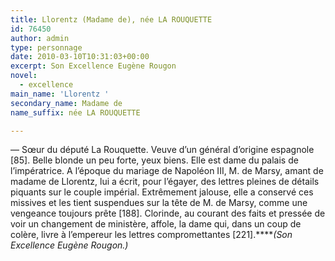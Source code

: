 ```yaml
---
title: Llorentz (Madame de), née LA ROUQUETTE
id: 76450
author: admin
type: personnage
date: 2010-03-10T10:31:03+00:00
excerpt: Son Excellence Eugène Rougon
novel:
  - excellence
main_name: 'Llorentz '
secondary_name: Madame de
name_suffix: née LA ROUQUETTE

---
```

— Sœur du député La Rouquette. Veuve d&rsquo;un général d&rsquo;origine espagnole [85]. Belle blonde un peu forte, yeux biens. Elle est dame du palais de l&rsquo;impératrice. A l&rsquo;époque du mariage de Napoléon III, M. de Marsy, amant de madame de Llorentz, lui a écrit, pour l&rsquo;égayer, des lettres pleines de détails piquants sur le couple impérial. Extrêmement jalouse, elle a conservé ces missives et les tient suspendues sur la tête de M. de Marsy, comme une vengeance toujours prête [188]. Clorinde, au courant des faits et pressée de voir un changement de ministère, affole, la dame qui, dans un coup de colère, livre à l&rsquo;empereur les lettres compromettantes [221].****_(Son Excellence Eugène Rougon.)_